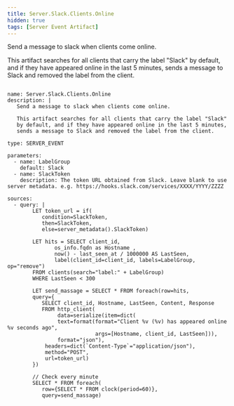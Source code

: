 ```yaml
---
title: Server.Slack.Clients.Online
hidden: true
tags: [Server Event Artifact]
---
```


Send a message to slack when clients come online.

This artifact searches for all clients that carry the label "Slack"
by default, and if they have appeared online in the last 5 minutes,
sends a message to Slack and removed the label from the client.


<pre><code class="language-yaml">
name: Server.Slack.Clients.Online
description: |
   Send a message to slack when clients come online.

   This artifact searches for all clients that carry the label "Slack"
   by default, and if they have appeared online in the last 5 minutes,
   sends a message to Slack and removed the label from the client.

type: SERVER_EVENT

parameters:
  - name: LabelGroup
    default: Slack
  - name: SlackToken
    description: The token URL obtained from Slack. Leave blank to use server metadata. e.g. https://hooks.slack.com/services/XXXX/YYYY/ZZZZ

sources:
  - query: |
        LET token_url = if(
           condition=SlackToken,
           then=SlackToken,
           else=server_metadata().SlackToken)

        LET hits = SELECT client_id,
               os_info.fqdn as Hostname ,
               now() - last_seen_at / 1000000 AS LastSeen,
               label(client_id=client_id, labels=LabelGroup, op="remove")
        FROM clients(search="label:" + LabelGroup)
        WHERE LastSeen &lt; 300

        LET send_massage = SELECT * FROM foreach(row=hits,
        query={
           SELECT client_id, Hostname, LastSeen, Content, Response
           FROM http_client(
                data=serialize(item=dict(
                text=format(format="Client %v (%v) has appeared online %v seconds ago",
                            args=[Hostname, client_id, LastSeen])),
                format="json"),
            headers=dict(`Content-Type`="application/json"),
            method="POST",
            url=token_url)
        })

        // Check every minute
        SELECT * FROM foreach(
           row={SELECT * FROM clock(period=60)},
           query=send_massage)

</code></pre>

